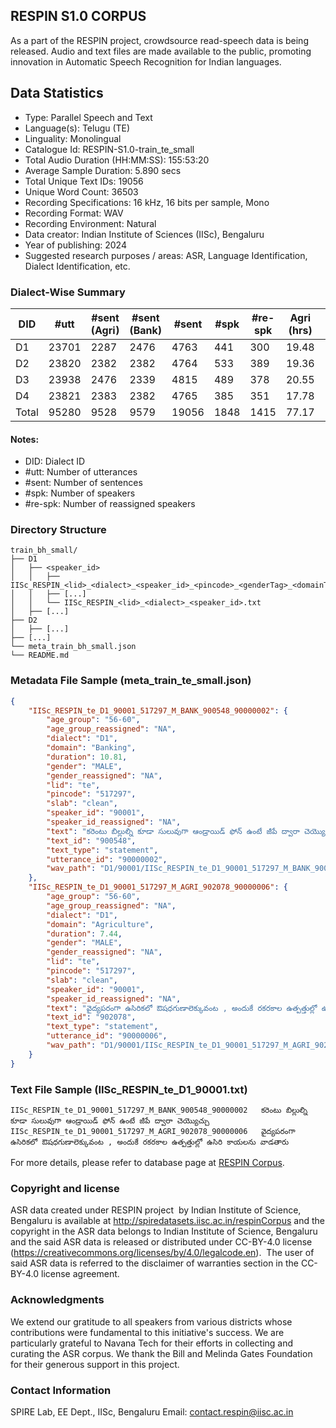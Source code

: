 ## RESPIN S1.0 CORPUS ##

As a part of the RESPIN project, crowdsource read-speech data is being released. Audio and text files
are made available to the public, promoting innovation in Automatic Speech Recognition for Indian languages.

## Data Statistics ##

- Type: Parallel Speech and Text
- Language(s): Telugu (TE)
- Linguality: Monolingual
- Catalogue Id: RESPIN-S1.0-train_te_small
- Total Audio Duration (HH:MM:SS): 155:53:20
- Average Sample Duration: 5.890 secs
- Total Unique Text IDs: 19056
- Unique Word Count: 36503
- Recording Specifications: 16 kHz, 16 bits per sample, Mono
- Recording Format: WAV
- Recording Environment: Natural
- Data creator: Indian Institute of Sciences (IISc), Bengaluru
- Year of publishing: 2024
- Suggested research purposes / areas: ASR, Language Identification, Dialect Identification, etc.

### Dialect-Wise Summary ###
| DID   | #utt | #sent (Agri) | #sent (Bank) | #sent | #spk | #re-spk | Agri (hrs) | Bank (hrs) | Total (hrs) |
|-------|------|--------------|--------------|-------|------|---------|------------|------------|-------------|
| D1 | 23701 | 2287 | 2476 | 4763 | 441 | 300 | 19.48 | 20.80 | 40.29 |
| D2 | 23820 | 2382 | 2382 | 4764 | 533 | 389 | 19.36 | 19.66 | 39.02 |
| D3 | 23938 | 2476 | 2339 | 4815 | 489 | 378 | 20.55 | 19.94 | 40.48 |
| D4 | 23821 | 2383 | 2382 | 4765 | 385 | 351 | 17.78 | 18.32 | 36.10 |
| Total | 95280 | 9528 | 9579 | 19056 | 1848 | 1415 | 77.17 | 78.72 | 155.89 |



#### Notes:
- DID: Dialect ID
- #utt: Number of utterances
- #sent: Number of sentences
- #spk: Number of speakers
- #re-spk: Number of reassigned speakers

### Directory Structure ###
```
train_bh_small/
├── D1
│   ├── <speaker_id>
│   │   ├── IISc_RESPIN_<lid>_<dialect>_<speaker_id>_<pincode>_<genderTag>_<domainTag>_<text_id>_<uttid>.wav
│   │   ├── [...]
│   │   └── IISc_RESPIN_<lid>_<dialect>_<speaker_id>.txt
│   ├── [...]
├── D2
│   ├── [...]
├── [...]
└── meta_train_bh_small.json
└── README.md
```

### Metadata File Sample (meta_train_te_small.json) ###

```json
{
    "IISc_RESPIN_te_D1_90001_517297_M_BANK_900548_90000002": {
        "age_group": "56-60",
        "age_group_reassigned": "NA",
        "dialect": "D1",
        "domain": "Banking",
        "duration": 10.81,
        "gender": "MALE",
        "gender_reassigned": "NA",
        "lid": "te",
        "pincode": "517297",
        "slab": "clean",
        "speaker_id": "90001",
        "speaker_id_reassigned": "NA",
        "text": "కరెంటు బిల్లుల్ని కూడా సులువుగా ఆండ్రాయిడ్ ఫోన్ ఉంటే జీపే ద్వారా చెయ్యొచ్చు",
        "text_id": "900548",
        "text_type": "statement",
        "utterance_id": "90000002",
        "wav_path": "D1/90001/IISc_RESPIN_te_D1_90001_517297_M_BANK_900548_90000002.wav"
    },
    "IISc_RESPIN_te_D1_90001_517297_M_AGRI_902078_90000006": {
        "age_group": "56-60",
        "age_group_reassigned": "NA",
        "dialect": "D1",
        "domain": "Agriculture",
        "duration": 7.44,
        "gender": "MALE",
        "gender_reassigned": "NA",
        "lid": "te",
        "pincode": "517297",
        "slab": "clean",
        "speaker_id": "90001",
        "speaker_id_reassigned": "NA",
        "text": "వైద్యపరంగా ఉసిరికలో ఔషధగుణాలెక్కువంట , అందుకే రకరకాల ఉత్పత్తుల్లో ఉసిరి కాయలను వాడతారు",
        "text_id": "902078",
        "text_type": "statement",
        "utterance_id": "90000006",
        "wav_path": "D1/90001/IISc_RESPIN_te_D1_90001_517297_M_AGRI_902078_90000006.wav"
    }
}
```

### Text File Sample (IISc_RESPIN_te_D1_90001.txt) ###
```
IISc_RESPIN_te_D1_90001_517297_M_BANK_900548_90000002	కరెంటు బిల్లుల్ని కూడా సులువుగా ఆండ్రాయిడ్ ఫోన్ ఉంటే జీపే ద్వారా చెయ్యొచ్చు
IISc_RESPIN_te_D1_90001_517297_M_AGRI_902078_90000006	వైద్యపరంగా ఉసిరికలో ఔషధగుణాలెక్కువంట , అందుకే రకరకాల ఉత్పత్తుల్లో ఉసిరి కాయలను వాడతారు

```

For more details, please refer to database page at [RESPIN Corpus](http://spiredatasets.iisc.ac.in/respinCorpus).

### Copyright and license ###

ASR data created under RESPIN project  by Indian Institute of Science, Bengaluru is available
at http://spiredatasets.iisc.ac.in/respinCorpus and the copyright in the ASR data belongs to
Indian Institute of Science, Bengaluru and the said ASR data is released or distributed under
CC-BY-4.0 license (https://creativecommons.org/licenses/by/4.0/legalcode.en).  The user of
said ASR data is referred to the disclaimer of warranties section in the CC-BY-4.0 license
agreement.


### Acknowledgments ###

We extend our gratitude to all speakers from various districts whose contributions were fundamental to this initiative's success.
We are particularly grateful to Navana Tech for their efforts in collecting and curating the ASR corpus.
We thank the Bill and Melinda Gates Foundation for their generous support in this project.

### Contact Information ###

SPIRE Lab, EE Dept., IISc, Bengaluru
Email: contact.respin@iisc.ac.in